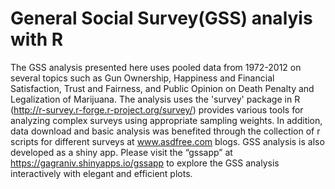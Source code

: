 # General Social Survey(GSS) analyis with R

The GSS analysis presented here uses pooled data from 1972-2012 on several topics such as Gun Ownership, Happiness and Financial Satisfaction, Trust and Fairness, and Public Opinion on Death Penalty and Legalization of Marijuana. The analysis uses the 'survey' package in R (http://r-survey.r-forge.r-project.org/survey/) provides various tools for analyzing complex surveys using appropriate sampling weights. In addition, data download and basic analysis was benefited through the collection of r scripts for different surveys at www.asdfree.com blogs. 
GSS analysis is also developed as a shiny app. Please visit the “gssapp” at https://gagraniv.shinyapps.io/gssapp to explore the GSS analysis interactively with elegant and efficient plots.


